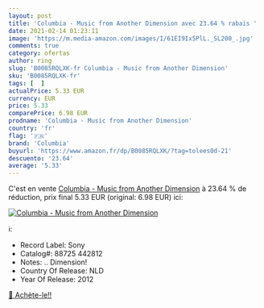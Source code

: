 ```yaml
---
layout: post
title: 'Columbia - Music from Another Dimension avec 23.64 % rabais '
date: 2021-02-14 01:23:11
image: 'https://m.media-amazon.com/images/I/61EI9Ix5PlL._SL200_.jpg'
comments: true
category: ofertas
author: ring
slug: 'B0085RQLXK-fr Columbia - Music from Another Dimension'
sku: 'B0085RQLXK-fr'
tags: [  ]
actualPrice: 5.33 EUR
currency: EUR
price: 5.33
comparePrice: 6.98 EUR
prodname: 'Columbia - Music from Another Dimension'
country: 'fr'
flag: '🇫🇷'
brand: 'Columbia'
buyurl: 'https://www.amazon.fr/dp/B0085RQLXK/?tag=tolees0d-21'
descuento: '23.64'
average: '5.33'
---
```


C'est en vente [Columbia - Music from Another Dimension](https://www.amazon.fr/dp/B0085RQLXK/?tag=tolees0d-21)  à  23.64 % de réduction, prix final  5.33 EUR (original: 6.98 EUR) ici:

[![Columbia - Music from Another Dimension](https://m.media-amazon.com/images/I/61EI9Ix5PlL._SL200_.jpg)](https://www.amazon.fr/dp/B0085RQLXK/?tag=tolees0d-21)

ℹ️:

- Record Label: Sony
- Catalog#: 88725 442812
- Notes: .. Dimension!
- Country Of Release: NLD
- Year Of Release: 2012

[🛒 Achète-le!!](https://www.amazon.fr/dp/B0085RQLXK/?tag=tolees0d-21)
